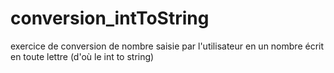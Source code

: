 # conversion_intToString
exercice de conversion de nombre saisie par l'utilisateur en un nombre écrit en toute lettre (d'où le int to string)
